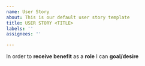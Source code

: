 ```yaml
---
name: User Story
about: This is our default user story template
title: USER STORY <TITLE>
labels: ''
assignees: ''

---
```


In order to **receive benefit** as a **role** I can **goal/desire**
